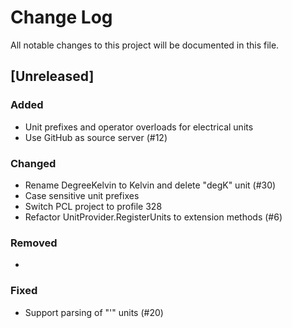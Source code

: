 # Change Log
All notable changes to this project will be documented in this file.

## [Unreleased]
### Added
- Unit prefixes and operator overloads for electrical units
- Use GitHub as source server (#12)

### Changed
- Rename DegreeKelvin to Kelvin and delete "degK" unit (#30)
- Case sensitive unit prefixes
- Switch PCL project to profile 328
- Refactor UnitProvider.RegisterUnits to extension methods (#6)

### Removed
- 

### Fixed
- Support parsing of "'" units (#20)
